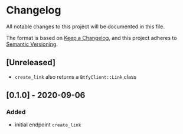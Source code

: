 # Changelog
All notable changes to this project will be documented in this file.

The format is based on [Keep a Changelog](https://keepachangelog.com/en/1.0.0/),
and this project adheres to [Semantic Versioning](https://semver.org/spec/v2.0.0.html).

## [Unreleased]
- `create_link` also returns a `BtfyClient::Link` class

## [0.1.0] - 2020-09-06
### Added
- initial endpoint `create_link`
